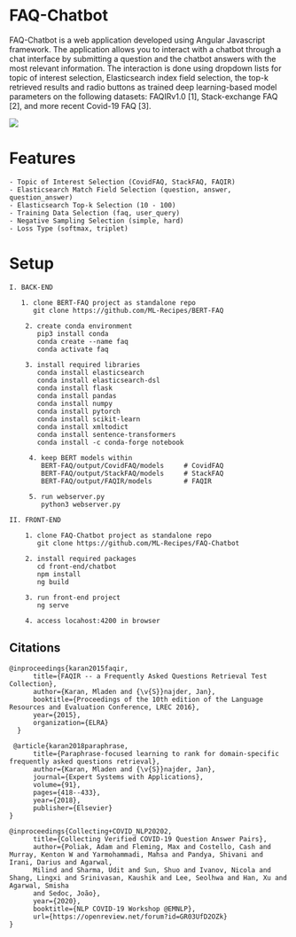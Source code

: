 # FAQ-Chatbot

FAQ-Chatbot is a web application developed using Angular Javascript framework. The application allows you to interact with a chatbot through a chat interface by submitting a question and the chatbot answers with the most relevant information. The interaction is done using dropdown lists for topic of interest selection, Elasticsearch index field selection, the top-k retrieved results and radio buttons as trained deep learning-based model parameters on the following datasets: FAQIRv1.0 [1], Stack-exchange FAQ [2], and more recent Covid-19 FAQ [3].

![](demo/application.gif)

# Features
```
- Topic of Interest Selection (CovidFAQ, StackFAQ, FAQIR)
- Elasticsearch Match Field Selection (question, answer, question_answer)
- Elasticsearch Top-k Selection (10 - 100)
- Training Data Selection (faq, user_query)
- Negative Sampling Selection (simple, hard)
- Loss Type (softmax, triplet)
```

# Setup
```
I. BACK-END 
   
   1. clone BERT-FAQ project as standalone repo
      git clone https://github.com/ML-Recipes/BERT-FAQ

    2. create conda environment
       pip3 install conda
       conda create --name faq
       conda activate faq
   
    3. install required libraries
       conda install elasticsearch
       conda install elasticsearch-dsl
       conda install flask
       conda install pandas
       conda install numpy
       conda install pytorch
       conda install scikit-learn
       conda install xmltodict
       conda install sentence-transformers
       conda install -c conda-forge notebook
     
     4. keep BERT models within
        BERT-FAQ/output/CovidFAQ/models     # CovidFAQ
        BERT-FAQ/output/StackFAQ/models     # StackFAQ
        BERT-FAQ/output/FAQIR/models        # FAQIR
        
     5. run webserver.py
        python3 webserver.py

II. FRONT-END
 
    1. clone FAQ-Chatbot project as standalone repo
       git clone https://github.com/ML-Recipes/FAQ-Chatbot
       
    2. install required packages  
       cd front-end/chatbot
       npm install
       ng build
       
    3. run front-end project
       ng serve
    
    4. access locahost:4200 in browser

```

## Citations
```
@inproceedings{karan2015faqir,
      title={FAQIR -- a Frequently Asked Questions Retrieval Test Collection},
      author={Karan, Mladen and {\v{S}}najder, Jan},
      booktitle={Proceedings of the 10th edition of the Language Resources and Evaluation Conference, LREC 2016},
      year={2015},
      organization={ELRA}
  }
  
 @article{karan2018paraphrase,
      title={Paraphrase-focused learning to rank for domain-specific frequently asked questions retrieval},
      author={Karan, Mladen and {\v{S}}najder, Jan},
      journal={Expert Systems with Applications},
      volume={91},
      pages={418--433},
      year={2018},
      publisher={Elsevier}
}

@inproceedings{Collecting+COVID_NLP20202,
      title={Collecting Verified COVID-19 Question Answer Pairs},
      author={Poliak, Adam and Fleming, Max and Costello, Cash and Murray, Kenton W and Yarmohammadi, Mahsa and Pandya, Shivani and Irani, Darius and Agarwal,
      Milind and Sharma, Udit and Sun, Shuo and Ivanov, Nicola and Shang, Lingxi and Srinivasan, Kaushik and Lee, Seolhwa and Han, Xu and Agarwal, Smisha 
      and Sedoc, João},
      year={2020},
      booktitle={NLP COVID-19 Workshop @EMNLP},
      url={https://openreview.net/forum?id=GR03UfD2OZk}
}
```
